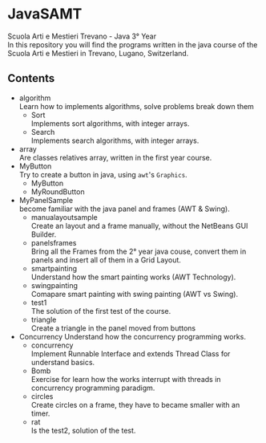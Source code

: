# JavaSAMT
Scuola Arti e Mestieri Trevano - Java 3° Year  
In this repository you will find the programs written in the java course of the Scuola Arti e Mestieri in Trevano, Lugano, Switzerland.

## Contents
- algorithm  
Learn how to implements algorithms, solve problems break down them
    - Sort  
    Implements sort algorithms, with integer arrays.
    - Search  
    Implements search algorithms, with integer arrays.
- array  
Are classes relatives array, written in the first year course.
- MyButton  
Try to create a button in java, using `awt`'s `Graphics`.
	- MyButton  
	- MyRoundButton
- MyPanelSample  
become familiar with the java panel and frames (AWT &amp; Swing).
	- manualayoutsample  
	Create an layout and a frame manually, without the NetBeans GUI Builder.
	- panelsframes  
	Bring all the Frames from the 2° year java couse, convert them in panels and insert all of them in a Grid Layout.
	- smartpainting  
	Understand how the smart painting works (AWT Technology).
	- swingpainting  
	Comapare smart painting with swing painting (AWT vs Swing).
	- test1    
	The solution of the first test of the course.
	- triangle  
	Create a triangle in the panel moved from buttons
- Concurrency 
Understand how the concurrency programming works.
	- concurrency  
	Implement Runnable Interface and extends Thread Class for understand basics.
    - Bomb  
    Exercise for learn how the works interrupt with threads in concurrency programming paradigm. 
    - circles  
    Create circles on a frame, they have to became smaller with an timer.
    - rat  
    Is the test2, solution of the test. 